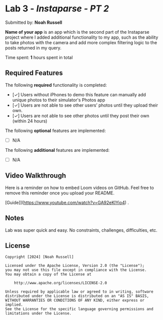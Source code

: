 # Lab 3 - *Instaparse - PT 2*

Submitted by: **Noah Russell**

**Name of your app** is an app which is the second part of the Instaparse project where I added additional functionality to my app, such as the ability to take photos with the camera and add more complex filtering logic to the posts returned in my query. 

Time spent: **1** hours spent in total

## Required Features

The following **required** functionality is completed:

- [✓] Users without iPhones to demo this feature can manually add unique photos to their simulator's Photos app
- [✓] Users are not able to see other users’ photos until they upload their own.
- [✓] Users are not able to see other photos until they post their own (within 24 hours)	
 
The following **optional** features are implemented:

- [ ] N/A

The following **additional** features are implemented:

- [ ] N/A

## Video Walkthrough

Here is a reminder on how to embed Loom videos on GitHub. Feel free to remove this reminder once you upload your README. 

[Guide]](https://www.youtube.com/watch?v=GA92eKlYio4) .

## Notes

Lab was super quick and easy. No constraints, challenges, difficulties, etc.

## License

    Copyright [2024] [Noah Russell]

    Licensed under the Apache License, Version 2.0 (the "License");
    you may not use this file except in compliance with the License.
    You may obtain a copy of the License at

        http://www.apache.org/licenses/LICENSE-2.0

    Unless required by applicable law or agreed to in writing, software
    distributed under the License is distributed on an "AS IS" BASIS,
    WITHOUT WARRANTIES OR CONDITIONS OF ANY KIND, either express or implied.
    See the License for the specific language governing permissions and
    limitations under the License.
